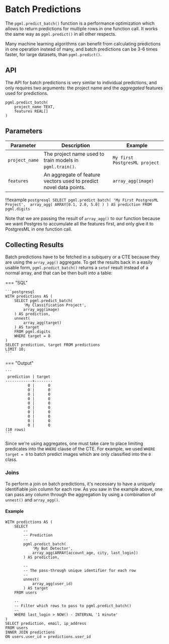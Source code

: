 # Batch Predictions

The `pgml.predict_batch()` function is a performance optimization which allows to return predictions for multiple rows in one function call. It works the same way as `pgml.predict()` in all other respects.

Many machine learning algorithms can benefit from calculating predictions in one operation instead of many, and batch predictions can be 3-6 times faster, for large datasets, than `pgml.predict()`.

## API

The API for batch predictions is very similar to individual predictions, and only requires two arguments: the project name and the _aggregated_ features used for predictions.

```postgresql title="pgml.predict_batch()"
pgml.predict_batch(
	project_name TEXT,
	features REAL[]
)
```

## Parameters

| Parameter | Description | Example |
|-----------|-------------|---------|
| `project_name` | The project name used to train models in `pgml.train()`. | `My first PostgresML project` |
| `features` | An aggregate of feature vectors used to predict novel data points. | `array_agg(image)` |


!!!example
	```postgresql
		SELECT
			pgml.predict_batch(
		    	'My First PostgresML Project', 
		    	array_agg(
		    		ARRAY[0.1, 2.0, 5.0]
		    	)
			) AS prediction
		FROM pgml.digits
	```

Note that we are passing the result of `array_agg()` to our function because we want Postgres to accumulate all the features first, and only give it to PostgresML in one function call.

## Collecting Results

Batch predictions have to be fetched in a subquery or a CTE because they are using the `array_agg()` aggregate. To get the results back in a easily usable form, `pgml.predict_batch()` returns a `setof` result instead of a normal array, and that can be then built into a table:

=== "SQL"
	
	```postgresql
	WITH predictions AS (
		SELECT pgml.predict_batch(
			'My Classification Project',
			array_agg(image)
		) AS prediction,
		unnest(
			array_agg(target)
		) AS target
		FROM pgml.digits
		WHERE target = 0
	)
	SELECT prediction, target FROM predictions
	LIMIT 10;
	```

=== "Output"

	```
	 prediction | target 
	------------+--------
	          0 |      0
	          0 |      0
	          0 |      0
	          0 |      0
	          0 |      0
	          0 |      0
	          0 |      0
	          0 |      0
	          0 |      0
	          0 |      0
	(10 rows)
	```

Since we're using aggregates, one must take care to place limiting predicates into the `WHERE` clause of the CTE. For example, we used `WHERE target = 0` to batch predict images which are only classified into the `0` class.

### Joins

To perform a join on batch predictions, it's necessary to have a uniquely identifiable join column for each row. As you saw in the example above, one can pass any column through the aggregation by using a combination of `unnest()` and `array_agg()`.

#### Example

```postgresql
WITH predictions AS (
	SELECT
		--
		-- Prediction
		--
		pgml.predict_batch(
			'My Bot Detector',
			array_agg(ARRAY[account_age, city, last_login])
		) AS prediction,

		--
		-- The pass-through unique identifier for each row
		--
		unnest(
			array_agg(user_id)
		) AS target
	FROM users

	--
	-- Filter which rows to pass to pgml.predict_batch()
	--
	WHERE last_login > NOW() - INTERVAL '1 minute'
)
SELECT prediction, email, ip_address
FROM users
INNER JOIN predictions
ON users.user_id = predictions.user_id
```
